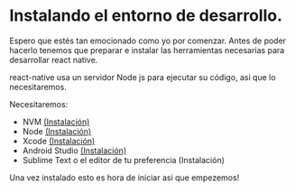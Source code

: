 # Instalando el entorno de desarrollo.

Espero que estés tan emocionado como yo por comenzar. Antes de poder hacerlo tenemos que preparar e instalar las herramientas necesarias para desarrollar react native.

react-native usa un servidor Node js para ejecutar su código, asi que lo necesitaremos.

Necesitaremos:  
  - NVM [(Instalación)](instalando-nvm.md)
  - Node [(Instalación)](Instalando-node-y-npm.md)
  - Xcode [(Instalación)](https://apps.apple.com/mx/app/xcode/id497799835?l=en&mt=12)
  - Android Studio [(Instalación)](https://developer.android.com/studio/install)
  - Sublime Text o el editor de tu preferencia (Instalación)

  Una vez instalado esto es hora de iniciar asi que empezemos!
